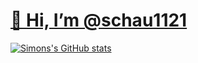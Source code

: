 
# <ins>👋 Hi, I’m @schau1121</ins>

[![Simons's GitHub stats](https://github-readme-stats.vercel.app/api?username=schau1121)](https://github.com/anuraghazra/github-readme-stats)

